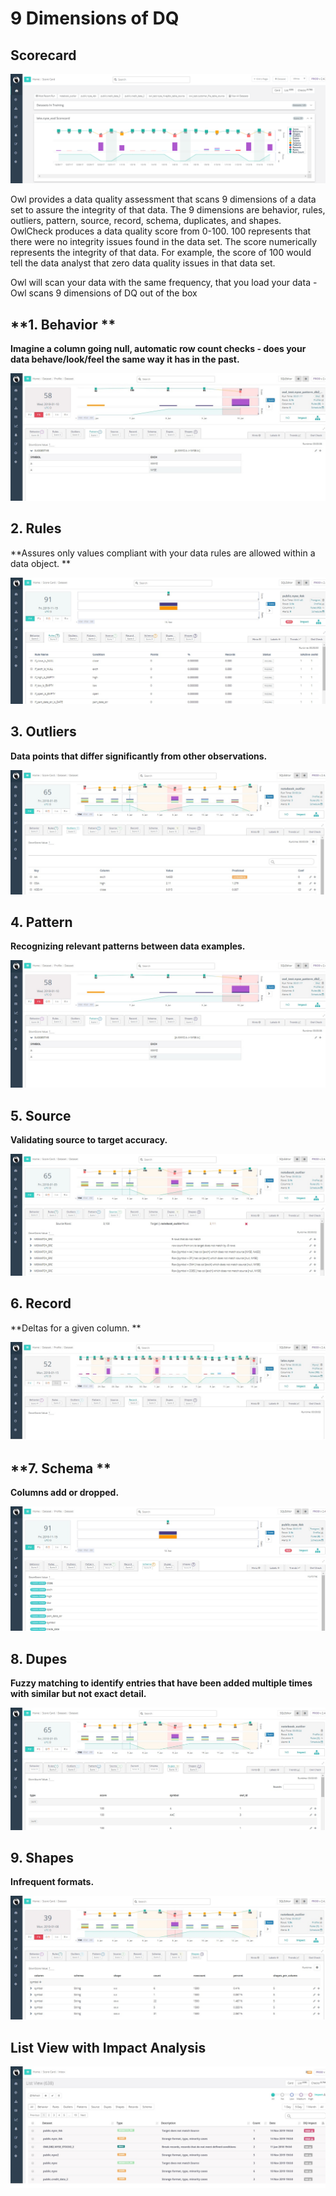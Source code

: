 # 9 Dimensions of DQ

## Scorecard

![OwlCheck Score Card](<../.gitbook/assets/image (2) (1).png>)



Owl provides a data quality assessment that scans 9 dimensions of a data set to assure the integrity of that data. The 9 dimensions are behavior, rules, outliers, pattern, source, record, schema, duplicates, and shapes. OwlCheck produces a data quality score from 0-100. 100 represents that there were no integrity issues found in the data set. The score numerically represents the integrity of that data. For example, the score of 100 would tell the data analyst that zero data quality issues in that data set.

Owl will scan your data with the same frequency, that you load your data - Owl scans 9 dimensions of DQ out of the box 

## **1. Behavior **

**Imagine a column going null, automatic row count checks - does your data behave/look/feel the same way it has in the past.**

![](../.gitbook/assets/Behavior.jpg)

## **2. Rules**

**Assures only values compliant with your data rules are allowed within a data object. **

![](../.gitbook/assets/Rules.jpg)

## **3. Outliers**

**Data points that differ significantly from other observations.**

![](../.gitbook/assets/Outliers.jpg)

## **4. Pattern**

**Recognizing relevant patterns between data examples.** 

![](../.gitbook/assets/Pattern.jpg)

## **5. Source**

**Validating source to target accuracy.**

![](../.gitbook/assets/Source.jpg)

## **6. Record**

**Deltas for a given column. **

![](../.gitbook/assets/Record.jpg)

## **7. Schema **

**Columns add or dropped.**

![](../.gitbook/assets/Schema.jpg)

## 8. Dupes 

**Fuzzy matching to identify entries that have been added multiple times with similar but not exact detail.**

![](../.gitbook/assets/Dupes.jpg)

## **9. Shapes**

**Infrequent formats.**

![](<../.gitbook/assets/shapes (1).jpg>)

## List View with Impact Analysis

![](<../.gitbook/assets/List View with impact.jpg>)
